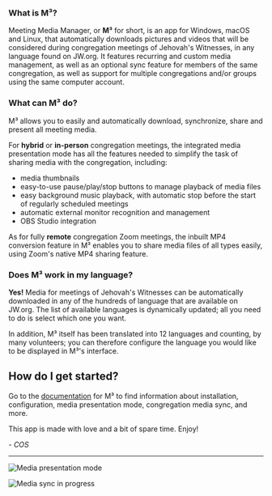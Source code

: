 <h3 id="mmm">What is M³?</h3>

<p>Meeting Media Manager, or <strong>M³</strong> for short, is an app for Windows, macOS and Linux, that automatically downloads pictures and videos that will be considered during congregation meetings of Jehovah's Witnesses, in any language
  found on JW.org. It features recurring and custom media management, as well as an optional sync feature for members of the same congregation, as well as support for multiple congregations and/or groups using the same computer account.</p>

  <h3 id="mmm">What can M³ do?</h3>


<p>M³ allows you to easily and automatically download, synchronize, share and present all meeting media.</p>
<p>For <strong>hybrid</strong> or <strong>in-person</strong> congregation meetings, the integrated media presentation mode has all the features needed to simplify the task of
  sharing media with the congregation, including:</p>
  <ul>
  <li>media thumbnails</li>
  <li>easy-to-use pause/play/stop buttons to manage playback of media files</li>
  <li>easy background music playback, with automatic stop before the start of regularly scheduled meetings</li>
  <li>automatic external monitor recognition and management</li>
  <li>OBS Studio integration</li></ul>

<p>As for fully <strong>remote</strong> congregation Zoom meetings, the inbuilt MP4 conversion feature in M³ enables you to share media files of all types easily, using Zoom's native MP4 sharing feature.</p>

<h3 id="language">Does M³ work in my language?</h3>

<p><strong>Yes!</strong> Media for meetings of Jehovah's Witnesses can be automatically downloaded in any of the hundreds of language that are available on JW.org. The list of available languages is dynamically updated; all you need to do is select
  which one you want.</p>

<p>In addition, M³ itself has been translated into 12 languages and counting, by many volunteers; you can therefore configure the language you would like to be displayed in M³'s interface.</p>




## How do I get started?

Go to the [documentation](https://sircharlo.github.io/meeting-media-manager/) for M³ to find information about installation, configuration, media presentation mode, congregation media sync, and more.

This app is made with love and a bit of spare time. Enjoy!

*- COS*

---

![Media presentation mode](https://github.com/sircharlo/meeting-media-manager/blob/master/docs/screenshots/standby-mode.png?raw=true)

![Media sync in progress](https://github.com/sircharlo/meeting-media-manager/blob/master/docs/screenshots/hero-main.gif?raw=true)
